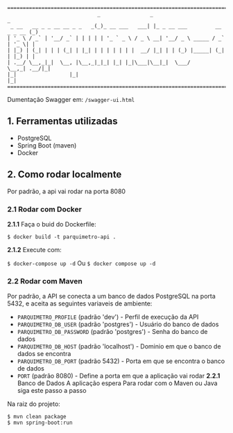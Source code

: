 ﻿```text
======================================================================================
                             _                _                               _ 
 _ __   __ _ _ __ __ _ _   _(_)_ __ ___   ___| |_ _ __ ___         __ _ _ __ (_)
| '_ \ / _` | '__/ _` | | | | | '_ ` _ \ / _ \ __| '__/ _ \ _____ / _` | '_ \| |
| |_) | (_| | | | (_| | |_| | | | | | | |  __/ |_| | | (_) |_____| (_| | |_) | |
| .__/ \__,_|_|  \__, |\__,_|_|_| |_| |_|\___|\__|_|  \___/       \__,_| .__/|_|
|_|                 |_|                                                |_|     
======================================================================================
```
Dumentação Swagger em: `/swagger-ui.html`

## 1. Ferramentas utilizadas
* PostgreSQL
* Spring Boot (maven)
* Docker

## 2. Como rodar localmente
Por padrão, a api vai rodar na porta 8080
### 2.1 Rodar com Docker
**2.1.1** Faça o buid do Dockerfile:

`$ docker build -t parquimetro-api .`


**2.1.2** Execute com:

`$ docker-compose up -d` Ou `$ docker compose up -d`


### 2.2 Rodar com Maven
Por padrão, a API se conecta a um banco de dados PostgreSQL na porta 5432, e aceita as seguintes variaveis de ambiente:
* `PARQUIMETRO_PROFILE` (padrão 'dev') - Perfil de execução da API
* `PARQUIMETRO_DB_USER` (padrão 'postgres') - Usuário do banco de dados
* `PARQUIMETRO_DB_PASSWORD` (padrão 'postgres') - Senha do banco de dados
* `PARQUIMETRO_DB_HOST` (padrão 'localhost') - Dominio em que o banco de dados se encontra
* `PARQUIMETRO_DB_PORT` (padrão 5432) - Porta em que se encontra o banco de dados
* `PORT` (padrão 8080) - Define a porta em que a aplicação vai rodar
**2.2.1** Banco de Dados
A aplicação espera
Para rodar com o Maven ou Java siga este passo a passo

Na raiz do projeto:
```
$ mvn clean package
$ mvn spring-boot:run
```
